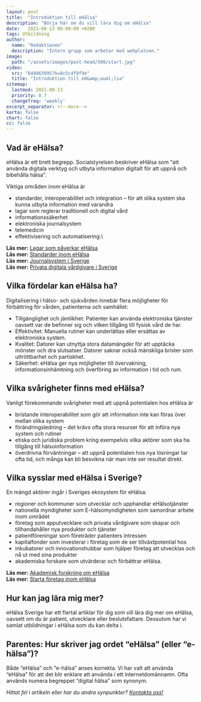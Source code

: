 ```yaml
---
layout: post
title:  "Introduktion till eHälsa"
description: "Börja här om du vill lära dig om eHälsa"
date:   2021-08-13 08:00:00 +0200
tags: Utbildning
author:
  name: "Redaktionen"
  description: "Intern grupp som arbetar med webplatsen."
image:
  path: "/assets/images/post-head/500/start.jpg"
video:
  src: "644963995?h=8c5c4f9f9e"
  title: "Introduktion till eH&amp;auml;lsa"
sitemap:
  lastmod: 2021-08-13
  priority: 0.7
  changefreq: 'weekly'
excerpt_separator: <!--more-->
karta: false
chart: false
cc: false
---
```


## Vad är eHälsa?
eHälsa är ett brett begrepp. Socialstyrelsen beskriver eHälsa som “att använda digitala verktyg och utbyta information digitalt för att uppnå och bibehålla hälsa”. 

Viktiga områden inom eHälsa är

* standarder, interoperabilitet och integration – för att olika system ska kunna utbyta information med varandra
* lagar som reglerar traditionell och digital vård
* informationssäkerhet
* elektroniska journalsystem
* telemedicin
* effektivisering och automatisering.\
<!--more-->

**Läs mer:** [Lagar som påverkar eHälsa](/2021/07/29/lagar.html)\
**Läs mer:** [Standarder inom eHälsa](/2021/07/31/standarder.html)\
**Läs mer:** [Journalsystem i Sverige](/2021/07/30/journalsystem.html)\
**Läs mer:** [Privata digitala vårdgivare i Sverige](/2021/07/30/digital-vardgivare.html)

## Vilka fördelar kan eHälsa ha?
Digitalisering i hälso- och sjukvården innebär flera möjligheter för förbättring för vården, patienterna och samhället:

* Tillgänglighet och jämlikhet: Patienter kan använda elektroniska tjänster oavsett var de befinner sig och vilken tillgång till fysisk vård de har.
* Effektivitet: Manuella rutiner kan underlättas eller ersättas av elektroniska system.
* Kvalitet: Datorer kan utnyttja stora datamängder för att upptäcka mönster och dra slutsatser. Datorer saknar också mänskliga brister som uttröttbarhet och partiskhet.
* Säkerhet: eHälsa ger nya möjligheter till övervakning, informationsinhämtning och överföring av information i tid och rum.

## Vilka svårigheter finns med eHälsa?
Vanligt förekommande svårigheter med att uppnå potentialen hos eHälsa är

* bristande interoperabilitet som gör att information inte kan föras över mellan olika system
* förändringsledning – det krävs ofta stora resurser för att införa nya system och rutiner
* etiska och juridiska problem kring exempelvis vilka aktörer som ska ha tillgång till hälsoinformation
* överdrivna förväntningar – att uppnå potentialen hos nya lösningar tar ofta tid, och många kan bli besvikna när man inte ser resultat direkt.

## Vilka sysslar med eHälsa i Sverige?
En mängd aktörer ingår i Sveriges ekosystem för eHälsa:

* regioner och kommuner som utvecklar och upphandlar eHälsotjänster
* nationella myndigheter som E-hälsomyndigheten som samordnar arbete inom området
* företag som apputvecklare och privata vårdgivare som skapar och tillhandahåller nya produkter och tjänster
* patientföreningar som företräder patienters intressen
* kapitalfonder som investerar i företag som de ser tillväxtpotential hos
* inkubatorer och innovationshubbar som hjälper företag att utvecklas och nå ut med sina produkter
* akademiska forskare som utvärderar och förbättrar eHälsa.

**Läs mer:** [Akademisk forskning om eHälsa](/2021/07/29/akademiskforskning.html)\
**Läs mer:** [Starta företag inom eHälsa](/2021/07/31/starta-foretag.html)

## Hur kan jag lära mig mer?
eHälsa Sverige har ett flertal artiklar för dig som vill lära dig mer om eHälsa, oavsett om du är patient, utvecklare eller beslutsfattare. Dessutom har vi samlat utbildningar i eHälsa som du kan delta i.
## Parentes: Hur skriver jag ordet “eHälsa” (eller “e-hälsa”)?
Både “eHälsa” och “e-hälsa” anses korrekta. Vi har valt att använda “eHälsa” för att det blir enklare att använda i ett internetdomännamn. Ofta används numera begreppet “digital hälsa” som synonym.

*Hittat fel i artikeln eller har du andra synpunkter? [Kontakta oss!](/index.html#form-message)*
